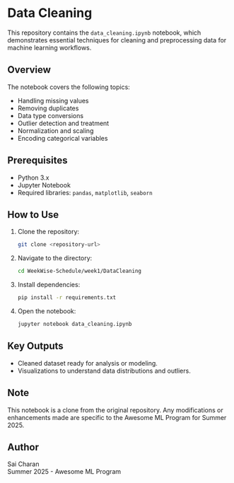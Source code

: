 # Data Cleaning

This repository contains the `data_cleaning.ipynb` notebook, which demonstrates essential techniques for cleaning and preprocessing data for machine learning workflows.

## Overview

The notebook covers the following topics:
- Handling missing values
- Removing duplicates
- Data type conversions
- Outlier detection and treatment
- Normalization and scaling
- Encoding categorical variables

## Prerequisites

- Python 3.x
- Jupyter Notebook
- Required libraries: `pandas`, `matplotlib`, `seaborn`

## How to Use

1. Clone the repository:
    ```bash
    git clone <repository-url>
    ```
2. Navigate to the directory:
    ```bash
    cd WeekWise-Schedule/week1/DataCleaning
    ```
3. Install dependencies:
    ```bash
    pip install -r requirements.txt
    ```
4. Open the notebook:
    ```bash
    jupyter notebook data_cleaning.ipynb
    ```

## Key Outputs

- Cleaned dataset ready for analysis or modeling.
- Visualizations to understand data distributions and outliers.

## Note

This notebook is a clone from the original repository. Any modifications or enhancements made are specific to the Awesome ML Program for Summer 2025.

## Author

Sai Charan  
Summer 2025 - Awesome ML Program